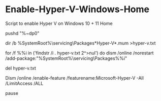 # Enable-Hyper-V-Windows-Home
Script to enable Hyper V on Windows 10 + 11 Home

pushd "%~dp0"



dir /b %SystemRoot%\servicing\Packages\*Hyper-V*.mum >hyper-v.txt



for /f %%i in ('findstr /i . hyper-v.txt 2^>nul') do dism /online /norestart /add-package:"%SystemRoot%\servicing\Packages\%%i"



del hyper-v.txt



Dism /online /enable-feature /featurename:Microsoft-Hyper-V -All /LimitAccess /ALL



pause
